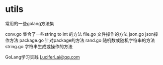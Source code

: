 # utils
常用的一些golang方法集

conv.go 集合了一些string to int 的方法
file.go 文件操作的方法
json.go json操作方法
package.go 针对package的方法
rand.go 随机数或随机字符串的方法
string.go 字符串生成或操作的方法

GoLang学习实践
LuciferLai@qq.com 
